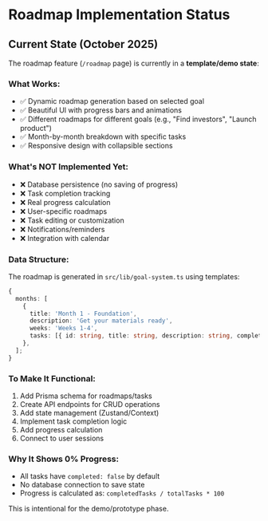 # Roadmap Implementation Status

## Current State (October 2025)

The roadmap feature (`/roadmap` page) is currently in a **template/demo state**:

### What Works:

- ✅ Dynamic roadmap generation based on selected goal
- ✅ Beautiful UI with progress bars and animations
- ✅ Different roadmaps for different goals (e.g., "Find investors", "Launch product")
- ✅ Month-by-month breakdown with specific tasks
- ✅ Responsive design with collapsible sections

### What's NOT Implemented Yet:

- ❌ Database persistence (no saving of progress)
- ❌ Task completion tracking
- ❌ Real progress calculation
- ❌ User-specific roadmaps
- ❌ Task editing or customization
- ❌ Notifications/reminders
- ❌ Integration with calendar

### Data Structure:

The roadmap is generated in `src/lib/goal-system.ts` using templates:

```typescript
{
  months: [
    {
      title: 'Month 1 - Foundation',
      description: 'Get your materials ready',
      weeks: 'Weeks 1-4',
      tasks: [{ id: string, title: string, description: string, completed: false }],
    },
  ];
}
```

### To Make It Functional:

1. Add Prisma schema for roadmaps/tasks
2. Create API endpoints for CRUD operations
3. Add state management (Zustand/Context)
4. Implement task completion logic
5. Add progress calculation
6. Connect to user sessions

### Why It Shows 0% Progress:

- All tasks have `completed: false` by default
- No database connection to save state
- Progress is calculated as: `completedTasks / totalTasks * 100`

This is intentional for the demo/prototype phase.
